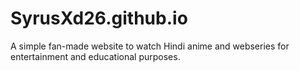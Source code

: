 # SyrusXd26.github.io
A simple fan-made website to watch Hindi anime and webseries for entertainment and educational purposes.
